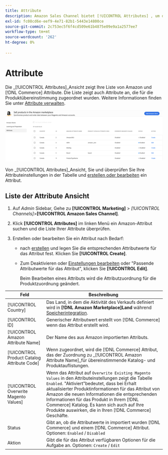 ```yaml
---
title: Attribute
description: Amazon Sales Channel bietet [!UICONTROL Attributes] , um die Liste von Amazon- und Commerce-Attributen und deren Zuordnung zu Produkten zu überwachen.
exl-id: fc08cd6e-eef9-4e71-82b1-5443e14800ce
source-git-commit: 2c753ec5f6f4cd509e61b4875e09e9a1a2577ee7
workflow-type: tm+mt
source-wordcount: '262'
ht-degree: 0%

---
```


# Attribute

Die _[!UICONTROL Attributes]_Ansicht zeigt Ihre Liste von Amazon und [!DNL Commerce] Attribute. Die Liste zeigt auch Attribute an, die für die Produktübereinstimmung zugeordnet wurden. Weitere Informationen finden Sie unter [Attribute verwalten](./managing-attributes.md).

![Attributes-Ansicht](assets/amazon-attributes-view.png)

Von _[!UICONTROL Attributes]_Ansicht, Sie und überprüfen Sie Ihre Attributeinstellungen in der Tabelle und [erstellen oder bearbeiten](./creating-attributes.md) ein Attribut.

## Liste der Attribute Ansicht

1. Auf _Admin_ Sidebar, Gehe zu **[!UICONTROL Marketing]** > _[!UICONTROL Channels]_>**[!UICONTROL Amazon Sales Channel]**.

1. Klick **[!UICONTROL Attributes]** im linken Menü ein Amazon-Attribut suchen und die Liste Ihrer Attribute überprüfen.

1. Erstellen oder bearbeiten Sie ein Attribut nach Bedarf:

   - nach [erstellen](./creating-attributes.md#create-an-attribute) und legen Sie die entsprechenden Attributwerte für das Attribut fest. Klicken Sie **[!UICONTROL Create]**.

   - Zum Deaktivieren oder [Einstellungen bearbeiten](./creating-attributes.md#edit-an-attribute) oder &quot;Passende Attributwerte für das Attribut&quot;, klicken Sie **[!UICONTROL Edit]**.

      Beim Bearbeiten eines Attributs wird die Attributzuordnung für die Produktzuordnung geändert.

| Feld | Beschreibung |
|--- |--- |
| [!UICONTROL Country] | Das Land, in dem die Aktivität des Verkaufs definiert wird in  **[!DNL Amazon Marketplace]Land** während [Speicherintegration](./store-integration.md). |
| [!UICONTROL ID] | Generischer Attributwert erstellt von [!DNL Commerce] wenn das Attribut erstellt wird. |
| [!UICONTROL Amazon Attribute Name] | Der Name des aus Amazon importierten Attributs. |
| [!UICONTROL Product Catalog Attribute Code] | Wenn zugeordnet, wird die [!DNL Commerce] Attribut, das der Zuordnung zu _[!UICONTROL Amazon Attribute Name]_für übereinstimmende Katalog- und Produktauflistungen. |
| [!UICONTROL Overwrite Magento Values] | Wenn das Attribut auf `Overwrite Existing Magento Values` in den Attributeinstellungen zeigt die Tabelle `Enabled`. &quot;Aktiviert&quot;bedeutet, dass bei Erhalt aktualisierter Produktinformationen für das Attribut von Amazon die neuen Informationen die entsprechenden Informationen für das Produkt in Ihrem [!DNL Commerce] Katalog. Es kann sich auch auf Ihre Produkte auswirken, die in Ihren [!DNL Commerce] Geschäfte. |
| Status | Gibt an, ob die Attributwerte in importiert wurden [!DNL Commerce] und einem [!DNL Commerce] Attribut. Optionen: `Enabled` / `Disabled` |
| Aktion | Gibt die für das Attribut verfügbaren Optionen für die Aufgabe an. Optionen: `Create` / `Edit` |
